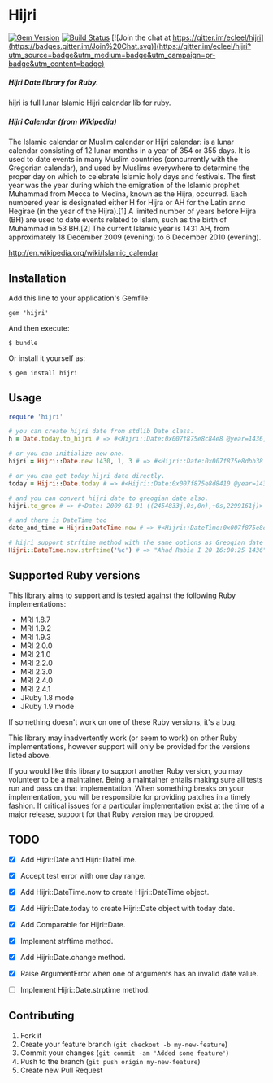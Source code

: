 # Hijri

[![Gem Version](https://badge.fury.io/rb/hijri.svg)](http://badge.fury.io/rb/hijri)
[![Build Status](https://travis-ci.org/ecleel/hijri.svg?branch=master)](https://travis-ci.org/ecleel/hijri)
[![Join the chat at https://gitter.im/ecleel/hijri](https://badges.gitter.im/Join%20Chat.svg)](https://gitter.im/ecleel/hijri?utm_source=badge&utm_medium=badge&utm_campaign=pr-badge&utm_content=badge)

##### Hijri Date library for Ruby.
hijri is full lunar Islamic Hijri calendar lib for ruby.

##### Hijri Calendar (from Wikipedia)
The Islamic calendar or Muslim calendar or Hijri calendar: is a lunar calendar consisting of 12 lunar months in a year of 354 or 355 days. It is used to date events in many Muslim countries (concurrently with the Gregorian calendar), and used by Muslims everywhere to determine the proper day on which to celebrate Islamic holy days and festivals. The first year was the year during which the emigration of the Islamic prophet Muhammad from Mecca to Medina, known as the Hijra, occurred. Each numbered year is designated either H for Hijra or AH for the Latin anno Hegirae (in the year of the Hijra).[1] A limited number of years before Hijra (BH) are used to date events related to Islam, such as the birth of Muhammad in 53 BH.[2] The current Islamic year is 1431 AH, from approximately 18 December 2009 (evening) to 6 December 2010 (evening).

http://en.wikipedia.org/wiki/Islamic_calendar



## Installation

Add this line to your application's Gemfile:

    gem 'hijri'

And then execute:

    $ bundle

Or install it yourself as:

    $ gem install hijri


## Usage

```ruby
require 'hijri'

# you can create hijri date from stdlib Date class.
h = Date.today.to_hijri # => #<Hijri::Date:0x007f875e8c84e8 @year=1436, @month=2, @day=16>

# or you can initialize new one.
hijri = Hijri::Date.new 1430, 1, 3 # => #<Hijri::Date:0x007f875e8dbb38 @year=1430, @month=1, @day=3>

# or you can get today hijri date directly.
today = Hijri::Date.today # => #<Hijri::Date:0x007f875e8d8410 @year=1436, @month=2, @day=16>

# and you can convert hijri date to greogian date also.
hijri.to_greo # => #<Date: 2009-01-01 ((2454833j,0s,0n),+0s,2299161j)>

# and there is DateTime too
date_and_time = Hijri::DateTime.now # => #<Hijri::DateTime:0x007f875e8eac00 @year=1436, @month=2, @day=16, @hour=14, @minute=14, @second=39, @zone="+03:00">

# hijri support strftime method with the same options as Greogian date format method
Hijri::DateTime.now.strftime('%c') # => "Ahad Rabia I 20 16:00:25 1436"
```

## Supported Ruby versions

This library aims to support and is [tested against](https://travis-ci.org/ecleel/hijri) the following Ruby
implementations:

* MRI 1.8.7
* MRI 1.9.2
* MRI 1.9.3
* MRI 2.0.0
* MRI 2.1.0
* MRI 2.2.0
* MRI 2.3.0
* MRI 2.4.0
* MRI 2.4.1
* JRuby 1.8 mode
* JRuby 1.9 mode

If something doesn't work on one of these Ruby versions, it's a bug.

This library may inadvertently work (or seem to work) on other Ruby
implementations, however support will only be provided for the versions listed
above.

If you would like this library to support another Ruby version, you may
volunteer to be a maintainer. Being a maintainer entails making sure all tests
run and pass on that implementation. When something breaks on your
implementation, you will be responsible for providing patches in a timely
fashion. If critical issues for a particular implementation exist at the time
of a major release, support for that Ruby version may be dropped.

## TODO

- [x] Add Hijri::Date and Hijri::DateTime.
- [x] Accept test error with one day range.
- [x] Add Hijri::DateTime.now to create Hijri::DateTime object.
- [x] Add Hijri::Date.today to create Hijri::Date object with today date.
- [x] Add Comparable for Hijri::Date.
- [x] Implement strftime method.
- [x] Add Hijri::Date.change method.
- [x] Raise ArgumentError when one of arguments has an invalid date value.
- [ ] Implement Hijri::Date.strptime method.


## Contributing

1. Fork it
2. Create your feature branch (`git checkout -b my-new-feature`)
3. Commit your changes (`git commit -am 'Added some feature'`)
4. Push to the branch (`git push origin my-new-feature`)
5. Create new Pull Request
